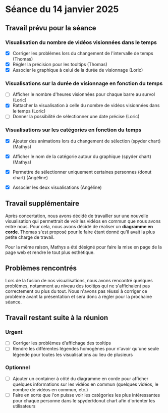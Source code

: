 # Séance du 14 janvier 2025

## Travail prévu pour la séance
### Visualisation du nombre de vidéos visionnées dans le temps

- [X] Corriger les problèmes lors du changement de l'intervalle de temps (Thomas)
- [X] Régler la précision pour les tooltips (Thomas)
- [X] Associer le graphique à celui de la durée de visionnage (Loric)

### Visualisations sur la durée de visionnage en fonction du temps

- [ ] Afficher le nombre d'heures visionnées pour chaque barre au survol (Loric)
- [X] Rattacher la visualisation à celle du nombre de vidéos visionnées dans le temps (Loric)
- [ ] Donner la possibilité de sélectionner une date précise (Loric)

### Visualisations sur les catégories en fonction du temps
- [X] Ajouter des animations lors du changement de sélection (spyder chart) (Mathys)
- [X] Afficher le nom de la catégorie autour du graphique (spyder chart) (Mathys)
- [X] Permettre de sélectionner uniquement certaines personnes (donut chart) (Angéline)
- [X] Associer les deux visualisations (Angéline)


## Travail supplémentaire
Après concertation, nous avons décidé de travailler sur une nouvelle visualisation qui permettrait de voir les vidéos en commun que nous avons entre nous. Pour cela, nous avons décidé de réaliser un **diagramme en corde**. Thomas s'est proposé pour le faire étant donné qu'il avait la plus petite charge de travail.

Pour la même raison, Mathys a été désigné pour faire la mise en page de la page web et rendre le tout plus esthétique.

## Problèmes rencontrés
Lors de la fusion de nos visualisations, nous avons rencontré quelques problèmes, notamment au niveau des tooltips qui ne s'affichaient pas correctement ou plus du tout. Nous n'avons pas réussi à corriger ce problème avant la présentation et sera donc à régler pour la prochaine séance.

## Travail restant suite à la réunion
### Urgent
- [ ] Corriger les problèmes d'affichage des tooltips
- [ ] Rendre les différentes légendes homogènes pour n'avoir qu'une seule légende pour toutes les visualisations au lieu de plusieurs

### Optionnel
- [ ] Ajouter un container à côté du diagramme en corde pour afficher quelques informations sur les vidéos en commun (quelques vidéos, le nombre de vidéos en commun, etc.)
- [ ] Faire en sorte que l'on puisse voir les catégories les plus intéressantes pour chaque personne dans le spyder/donut chart afin d'orienter les utilisateurs